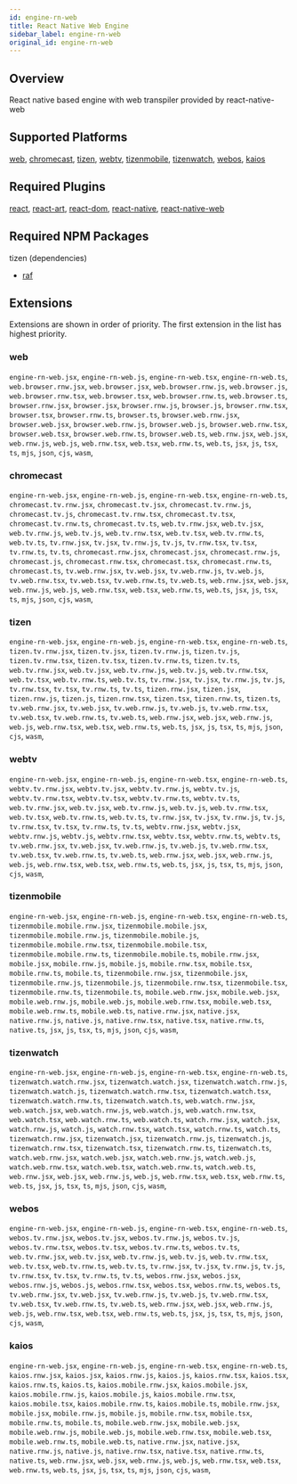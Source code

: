 ```yaml
---
id: engine-rn-web
title: React Native Web Engine
sidebar_label: engine-rn-web
original_id: engine-rn-web
---
```


<!--AUTO_GENERATED_START-->


## Overview

React native based engine with web transpiler provided by react-native-web

## Supported Platforms

[web](platforms/web.md), [chromecast](platforms/chromecast.md), [tizen](platforms/tizen.md), [webtv](platforms/webtv.md), [tizenmobile](platforms/tizenmobile.md), [tizenwatch](platforms/tizenwatch.md), [webos](platforms/webos.md), [kaios](platforms/kaios.md)

## Required Plugins

[react](../plugins/overview#react), [react-art](../plugins/overview#react-art), [react-dom](../plugins/overview#react-dom), [react-native](../plugins/overview#react-native), [react-native-web](../plugins/overview#react-native-web)

## Required NPM Packages





tizen (dependencies)
  - [raf](https://www.npmjs.com/package/raf)














## Extensions

Extensions are shown in order of priority. The first extension in the list has highest priority.

### web

`engine-rn-web.jsx`, `engine-rn-web.js`, `engine-rn-web.tsx`, `engine-rn-web.ts`, `web.browser.rnw.jsx`, `web.browser.jsx`, `web.browser.rnw.js`, `web.browser.js`, `web.browser.rnw.tsx`, `web.browser.tsx`, `web.browser.rnw.ts`, `web.browser.ts`, `browser.rnw.jsx`, `browser.jsx`, `browser.rnw.js`, `browser.js`, `browser.rnw.tsx`, `browser.tsx`, `browser.rnw.ts`, `browser.ts`, `browser.web.rnw.jsx`, `browser.web.jsx`, `browser.web.rnw.js`, `browser.web.js`, `browser.web.rnw.tsx`, `browser.web.tsx`, `browser.web.rnw.ts`, `browser.web.ts`, `web.rnw.jsx`, `web.jsx`, `web.rnw.js`, `web.js`, `web.rnw.tsx`, `web.tsx`, `web.rnw.ts`, `web.ts`, `jsx`, `js`, `tsx`, `ts`, `mjs`, `json`, `cjs`, `wasm`, 
### chromecast

`engine-rn-web.jsx`, `engine-rn-web.js`, `engine-rn-web.tsx`, `engine-rn-web.ts`, `chromecast.tv.rnw.jsx`, `chromecast.tv.jsx`, `chromecast.tv.rnw.js`, `chromecast.tv.js`, `chromecast.tv.rnw.tsx`, `chromecast.tv.tsx`, `chromecast.tv.rnw.ts`, `chromecast.tv.ts`, `web.tv.rnw.jsx`, `web.tv.jsx`, `web.tv.rnw.js`, `web.tv.js`, `web.tv.rnw.tsx`, `web.tv.tsx`, `web.tv.rnw.ts`, `web.tv.ts`, `tv.rnw.jsx`, `tv.jsx`, `tv.rnw.js`, `tv.js`, `tv.rnw.tsx`, `tv.tsx`, `tv.rnw.ts`, `tv.ts`, `chromecast.rnw.jsx`, `chromecast.jsx`, `chromecast.rnw.js`, `chromecast.js`, `chromecast.rnw.tsx`, `chromecast.tsx`, `chromecast.rnw.ts`, `chromecast.ts`, `tv.web.rnw.jsx`, `tv.web.jsx`, `tv.web.rnw.js`, `tv.web.js`, `tv.web.rnw.tsx`, `tv.web.tsx`, `tv.web.rnw.ts`, `tv.web.ts`, `web.rnw.jsx`, `web.jsx`, `web.rnw.js`, `web.js`, `web.rnw.tsx`, `web.tsx`, `web.rnw.ts`, `web.ts`, `jsx`, `js`, `tsx`, `ts`, `mjs`, `json`, `cjs`, `wasm`, 
### tizen

`engine-rn-web.jsx`, `engine-rn-web.js`, `engine-rn-web.tsx`, `engine-rn-web.ts`, `tizen.tv.rnw.jsx`, `tizen.tv.jsx`, `tizen.tv.rnw.js`, `tizen.tv.js`, `tizen.tv.rnw.tsx`, `tizen.tv.tsx`, `tizen.tv.rnw.ts`, `tizen.tv.ts`, `web.tv.rnw.jsx`, `web.tv.jsx`, `web.tv.rnw.js`, `web.tv.js`, `web.tv.rnw.tsx`, `web.tv.tsx`, `web.tv.rnw.ts`, `web.tv.ts`, `tv.rnw.jsx`, `tv.jsx`, `tv.rnw.js`, `tv.js`, `tv.rnw.tsx`, `tv.tsx`, `tv.rnw.ts`, `tv.ts`, `tizen.rnw.jsx`, `tizen.jsx`, `tizen.rnw.js`, `tizen.js`, `tizen.rnw.tsx`, `tizen.tsx`, `tizen.rnw.ts`, `tizen.ts`, `tv.web.rnw.jsx`, `tv.web.jsx`, `tv.web.rnw.js`, `tv.web.js`, `tv.web.rnw.tsx`, `tv.web.tsx`, `tv.web.rnw.ts`, `tv.web.ts`, `web.rnw.jsx`, `web.jsx`, `web.rnw.js`, `web.js`, `web.rnw.tsx`, `web.tsx`, `web.rnw.ts`, `web.ts`, `jsx`, `js`, `tsx`, `ts`, `mjs`, `json`, `cjs`, `wasm`, 
### webtv

`engine-rn-web.jsx`, `engine-rn-web.js`, `engine-rn-web.tsx`, `engine-rn-web.ts`, `webtv.tv.rnw.jsx`, `webtv.tv.jsx`, `webtv.tv.rnw.js`, `webtv.tv.js`, `webtv.tv.rnw.tsx`, `webtv.tv.tsx`, `webtv.tv.rnw.ts`, `webtv.tv.ts`, `web.tv.rnw.jsx`, `web.tv.jsx`, `web.tv.rnw.js`, `web.tv.js`, `web.tv.rnw.tsx`, `web.tv.tsx`, `web.tv.rnw.ts`, `web.tv.ts`, `tv.rnw.jsx`, `tv.jsx`, `tv.rnw.js`, `tv.js`, `tv.rnw.tsx`, `tv.tsx`, `tv.rnw.ts`, `tv.ts`, `webtv.rnw.jsx`, `webtv.jsx`, `webtv.rnw.js`, `webtv.js`, `webtv.rnw.tsx`, `webtv.tsx`, `webtv.rnw.ts`, `webtv.ts`, `tv.web.rnw.jsx`, `tv.web.jsx`, `tv.web.rnw.js`, `tv.web.js`, `tv.web.rnw.tsx`, `tv.web.tsx`, `tv.web.rnw.ts`, `tv.web.ts`, `web.rnw.jsx`, `web.jsx`, `web.rnw.js`, `web.js`, `web.rnw.tsx`, `web.tsx`, `web.rnw.ts`, `web.ts`, `jsx`, `js`, `tsx`, `ts`, `mjs`, `json`, `cjs`, `wasm`, 
### tizenmobile

`engine-rn-web.jsx`, `engine-rn-web.js`, `engine-rn-web.tsx`, `engine-rn-web.ts`, `tizenmobile.mobile.rnw.jsx`, `tizenmobile.mobile.jsx`, `tizenmobile.mobile.rnw.js`, `tizenmobile.mobile.js`, `tizenmobile.mobile.rnw.tsx`, `tizenmobile.mobile.tsx`, `tizenmobile.mobile.rnw.ts`, `tizenmobile.mobile.ts`, `mobile.rnw.jsx`, `mobile.jsx`, `mobile.rnw.js`, `mobile.js`, `mobile.rnw.tsx`, `mobile.tsx`, `mobile.rnw.ts`, `mobile.ts`, `tizenmobile.rnw.jsx`, `tizenmobile.jsx`, `tizenmobile.rnw.js`, `tizenmobile.js`, `tizenmobile.rnw.tsx`, `tizenmobile.tsx`, `tizenmobile.rnw.ts`, `tizenmobile.ts`, `mobile.web.rnw.jsx`, `mobile.web.jsx`, `mobile.web.rnw.js`, `mobile.web.js`, `mobile.web.rnw.tsx`, `mobile.web.tsx`, `mobile.web.rnw.ts`, `mobile.web.ts`, `native.rnw.jsx`, `native.jsx`, `native.rnw.js`, `native.js`, `native.rnw.tsx`, `native.tsx`, `native.rnw.ts`, `native.ts`, `jsx`, `js`, `tsx`, `ts`, `mjs`, `json`, `cjs`, `wasm`, 
### tizenwatch

`engine-rn-web.jsx`, `engine-rn-web.js`, `engine-rn-web.tsx`, `engine-rn-web.ts`, `tizenwatch.watch.rnw.jsx`, `tizenwatch.watch.jsx`, `tizenwatch.watch.rnw.js`, `tizenwatch.watch.js`, `tizenwatch.watch.rnw.tsx`, `tizenwatch.watch.tsx`, `tizenwatch.watch.rnw.ts`, `tizenwatch.watch.ts`, `web.watch.rnw.jsx`, `web.watch.jsx`, `web.watch.rnw.js`, `web.watch.js`, `web.watch.rnw.tsx`, `web.watch.tsx`, `web.watch.rnw.ts`, `web.watch.ts`, `watch.rnw.jsx`, `watch.jsx`, `watch.rnw.js`, `watch.js`, `watch.rnw.tsx`, `watch.tsx`, `watch.rnw.ts`, `watch.ts`, `tizenwatch.rnw.jsx`, `tizenwatch.jsx`, `tizenwatch.rnw.js`, `tizenwatch.js`, `tizenwatch.rnw.tsx`, `tizenwatch.tsx`, `tizenwatch.rnw.ts`, `tizenwatch.ts`, `watch.web.rnw.jsx`, `watch.web.jsx`, `watch.web.rnw.js`, `watch.web.js`, `watch.web.rnw.tsx`, `watch.web.tsx`, `watch.web.rnw.ts`, `watch.web.ts`, `web.rnw.jsx`, `web.jsx`, `web.rnw.js`, `web.js`, `web.rnw.tsx`, `web.tsx`, `web.rnw.ts`, `web.ts`, `jsx`, `js`, `tsx`, `ts`, `mjs`, `json`, `cjs`, `wasm`, 
### webos

`engine-rn-web.jsx`, `engine-rn-web.js`, `engine-rn-web.tsx`, `engine-rn-web.ts`, `webos.tv.rnw.jsx`, `webos.tv.jsx`, `webos.tv.rnw.js`, `webos.tv.js`, `webos.tv.rnw.tsx`, `webos.tv.tsx`, `webos.tv.rnw.ts`, `webos.tv.ts`, `web.tv.rnw.jsx`, `web.tv.jsx`, `web.tv.rnw.js`, `web.tv.js`, `web.tv.rnw.tsx`, `web.tv.tsx`, `web.tv.rnw.ts`, `web.tv.ts`, `tv.rnw.jsx`, `tv.jsx`, `tv.rnw.js`, `tv.js`, `tv.rnw.tsx`, `tv.tsx`, `tv.rnw.ts`, `tv.ts`, `webos.rnw.jsx`, `webos.jsx`, `webos.rnw.js`, `webos.js`, `webos.rnw.tsx`, `webos.tsx`, `webos.rnw.ts`, `webos.ts`, `tv.web.rnw.jsx`, `tv.web.jsx`, `tv.web.rnw.js`, `tv.web.js`, `tv.web.rnw.tsx`, `tv.web.tsx`, `tv.web.rnw.ts`, `tv.web.ts`, `web.rnw.jsx`, `web.jsx`, `web.rnw.js`, `web.js`, `web.rnw.tsx`, `web.tsx`, `web.rnw.ts`, `web.ts`, `jsx`, `js`, `tsx`, `ts`, `mjs`, `json`, `cjs`, `wasm`, 
### kaios

`engine-rn-web.jsx`, `engine-rn-web.js`, `engine-rn-web.tsx`, `engine-rn-web.ts`, `kaios.rnw.jsx`, `kaios.jsx`, `kaios.rnw.js`, `kaios.js`, `kaios.rnw.tsx`, `kaios.tsx`, `kaios.rnw.ts`, `kaios.ts`, `kaios.mobile.rnw.jsx`, `kaios.mobile.jsx`, `kaios.mobile.rnw.js`, `kaios.mobile.js`, `kaios.mobile.rnw.tsx`, `kaios.mobile.tsx`, `kaios.mobile.rnw.ts`, `kaios.mobile.ts`, `mobile.rnw.jsx`, `mobile.jsx`, `mobile.rnw.js`, `mobile.js`, `mobile.rnw.tsx`, `mobile.tsx`, `mobile.rnw.ts`, `mobile.ts`, `mobile.web.rnw.jsx`, `mobile.web.jsx`, `mobile.web.rnw.js`, `mobile.web.js`, `mobile.web.rnw.tsx`, `mobile.web.tsx`, `mobile.web.rnw.ts`, `mobile.web.ts`, `native.rnw.jsx`, `native.jsx`, `native.rnw.js`, `native.js`, `native.rnw.tsx`, `native.tsx`, `native.rnw.ts`, `native.ts`, `web.rnw.jsx`, `web.jsx`, `web.rnw.js`, `web.js`, `web.rnw.tsx`, `web.tsx`, `web.rnw.ts`, `web.ts`, `jsx`, `js`, `tsx`, `ts`, `mjs`, `json`, `cjs`, `wasm`, 



<!--AUTO_GENERATED_END-->
